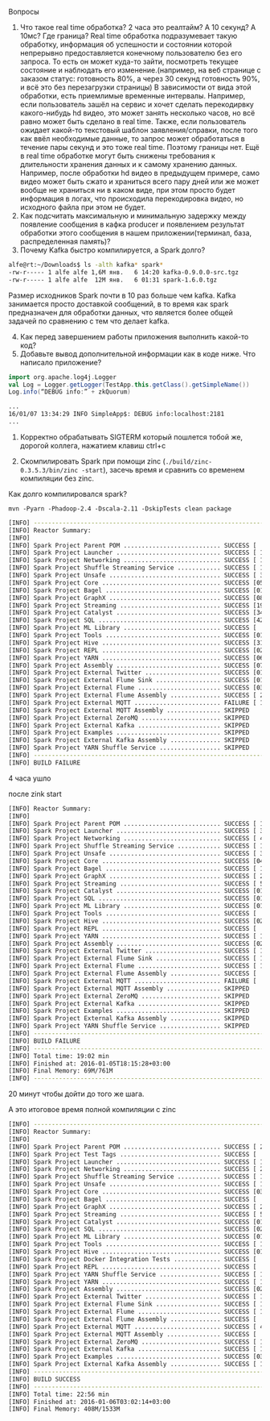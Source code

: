 Вопросы

1. Что такое real time обработка? 2 часа это реалтайм? А 10 секунд? А 10мс? Где граница?
Real time обработка подразумевает такую обработку, информация об успешности и состоянии которой непрерывно предоставляется конечному пользователю без его запроса. То есть он может куда-то зайти, посмотреть текущее состояние и наблюдать его изменение.(например, на веб странице с заказом статус: готовность 80%, а через 30 секунд готовность 90%, и всё это без перезагрузки страницы)
В зависимости от вида этой обработки, есть приемлимые временные интервалы. Например, если пользователь зашёл на сервис и хочет сделать перекодирвку какого-нибудь hd видео, это может занять несколько часов, но всё равно может быть сделано в real time.
Также, если пользователь ожидает какой-то текстовый шаблон заявления/справки, после того как ввёл необходимые данные, то запрос может обработаться в течение пары секунд и это тоже real time. Поэтому границы нет.
Ещё в real time обработке могут быть снижены требования к длительности хранения данных и к самому хранению данных. Например, после обработки hd видео в предыдущем примере, само видео может быть сжато и храниться всего пару дней или же может вообще не храниться ни в каком виде, при этом просто будет информация в логах, что происходила перекодировка видео, но исходного файла при этом не будет.
2. Как подсчитать максимальную и минимальную задержку между появление сообщения в кафка producer и появлением результат обработки этого сообщения в нашем приложении(терминал, база, распределенная память)?
3. Почему Kafka быстро компилируется, а Spark долго?
```sh
alfe@rt:~/Downloads$ ls -alth kafka* spark*
-rw-r----- 1 alfe alfe 1,6M янв.   6 14:20 kafka-0.9.0.0-src.tgz
-rw-r----- 1 alfe alfe  12M янв.   6 01:31 spark-1.6.0.tgz
```
Размер исходников Spark почти в 10 раз больше чем kafka.
Kafka занимается просто доставкой сообщений, в то время как spark предназначен для обработки данных, что является более общей задачей по сравнению с тем что делает kafka.

4. Как перед завершением работы приложения выполнить какой-то код?
5. Добавьте вывод дополнительной информации как в коде ниже. Что написало приложение?
``` scala
import org.apache.log4j.Logger
val Log = Logger.getLogger(TestApp.this.getClass().getSimpleName())
Log.info(“DEBUG info:” + zkQuorum)
```

```sh
...
16/01/07 13:34:29 INFO SimpleApp$: DEBUG info:localhost:2181
...
```


1. Корректно обрабатывать SIGTERM который пошлется тобой же, дорогой коллега, нажатием клавиш ctrl+c


2. Скомпилировать Spark при помощи zinc (`./build/zinc-0.3.5.3/bin/zinc -start`), засечь время и сравнить со временем компиляции без zinc.

Как долго компилировался spark?

`mvn -Pyarn -Phadoop-2.4 -Dscala-2.11 -DskipTests clean package`

```sh
[INFO] ------------------------------------------------------------------------
[INFO] Reactor Summary:
[INFO] 
[INFO] Spark Project Parent POM ........................... SUCCESS [  6.618 s]
[INFO] Spark Project Launcher ............................. SUCCESS [ 17.626 s]
[INFO] Spark Project Networking ........................... SUCCESS [ 18.188 s]
[INFO] Spark Project Shuffle Streaming Service ............ SUCCESS [ 10.205 s]
[INFO] Spark Project Unsafe ............................... SUCCESS [ 31.433 s]
[INFO] Spark Project Core ................................. SUCCESS [05:47 min]
[INFO] Spark Project Bagel ................................ SUCCESS [01:51 min]
[INFO] Spark Project GraphX ............................... SUCCESS [08:55 min]
[INFO] Spark Project Streaming ............................ SUCCESS [19:47 min]
[INFO] Spark Project Catalyst ............................. SUCCESS [34:54 min]
[INFO] Spark Project SQL .................................. SUCCESS [42:29 min]
[INFO] Spark Project ML Library ........................... SUCCESS [  01:08 h]
[INFO] Spark Project Tools ................................ SUCCESS [01:31 min]
[INFO] Spark Project Hive ................................. SUCCESS [31:38 min]
[INFO] Spark Project REPL ................................. SUCCESS [02:07 min]
[INFO] Spark Project YARN ................................. SUCCESS [06:42 min]
[INFO] Spark Project Assembly ............................. SUCCESS [07:03 min]
[INFO] Spark Project External Twitter ..................... SUCCESS [01:26 min]
[INFO] Spark Project External Flume Sink .................. SUCCESS [01:31 min]
[INFO] Spark Project External Flume ....................... SUCCESS [03:21 min]
[INFO] Spark Project External Flume Assembly .............. SUCCESS [ 26.836 s]
[INFO] Spark Project External MQTT ........................ FAILURE [ 16.490 s]
[INFO] Spark Project External MQTT Assembly ............... SKIPPED
[INFO] Spark Project External ZeroMQ ...................... SKIPPED
[INFO] Spark Project External Kafka ....................... SKIPPED
[INFO] Spark Project Examples ............................. SKIPPED
[INFO] Spark Project External Kafka Assembly .............. SKIPPED
[INFO] Spark Project YARN Shuffle Service ................. SKIPPED
[INFO] ------------------------------------------------------------------------
[INFO] BUILD FAILURE
```

4 часа ушло


после zink start
``` sh
[INFO] Reactor Summary:
[INFO] 
[INFO] Spark Project Parent POM ........................... SUCCESS [ 16.514 s]
[INFO] Spark Project Launcher ............................. SUCCESS [ 33.591 s]
[INFO] Spark Project Networking ........................... SUCCESS [ 40.967 s]
[INFO] Spark Project Shuffle Streaming Service ............ SUCCESS [ 13.633 s]
[INFO] Spark Project Unsafe ............................... SUCCESS [ 35.521 s]
[INFO] Spark Project Core ................................. SUCCESS [04:48 min]
[INFO] Spark Project Bagel ................................ SUCCESS [ 11.149 s]
[INFO] Spark Project GraphX ............................... SUCCESS [ 25.140 s]
[INFO] Spark Project Streaming ............................ SUCCESS [ 54.893 s]
[INFO] Spark Project Catalyst ............................. SUCCESS [01:13 min]
[INFO] Spark Project SQL .................................. SUCCESS [01:33 min]
[INFO] Spark Project ML Library ........................... SUCCESS [01:45 min]
[INFO] Spark Project Tools ................................ SUCCESS [  4.596 s]
[INFO] Spark Project Hive ................................. SUCCESS [02:06 min]
[INFO] Spark Project REPL ................................. SUCCESS [  8.673 s]
[INFO] Spark Project YARN ................................. SUCCESS [ 15.660 s]
[INFO] Spark Project Assembly ............................. SUCCESS [02:19 min]
[INFO] Spark Project External Twitter ..................... SUCCESS [ 15.445 s]
[INFO] Spark Project External Flume Sink .................. SUCCESS [ 11.188 s]
[INFO] Spark Project External Flume ....................... SUCCESS [ 17.299 s]
[INFO] Spark Project External Flume Assembly .............. SUCCESS [  5.609 s]
[INFO] Spark Project External MQTT ........................ FAILURE [  0.652 s]
[INFO] Spark Project External MQTT Assembly ............... SKIPPED
[INFO] Spark Project External ZeroMQ ...................... SKIPPED
[INFO] Spark Project External Kafka ....................... SKIPPED
[INFO] Spark Project Examples ............................. SKIPPED
[INFO] Spark Project External Kafka Assembly .............. SKIPPED
[INFO] Spark Project YARN Shuffle Service ................. SKIPPED
[INFO] ------------------------------------------------------------------------
[INFO] BUILD FAILURE
[INFO] ------------------------------------------------------------------------
[INFO] Total time: 19:02 min
[INFO] Finished at: 2016-01-05T18:15:28+03:00
[INFO] Final Memory: 69M/761M
[INFO] ------------------------------------------------------------------------
```


20 минут чтобы дойти до того же шага.





А это итоговое время полной компиляции с zinc

```sh
[INFO] ------------------------------------------------------------------------
[INFO] Reactor Summary:
[INFO] 
[INFO] Spark Project Parent POM ........................... SUCCESS [ 25.316 s]
[INFO] Spark Project Test Tags ............................ SUCCESS [  6.353 s]
[INFO] Spark Project Launcher ............................. SUCCESS [ 17.092 s]
[INFO] Spark Project Networking ........................... SUCCESS [ 20.136 s]
[INFO] Spark Project Shuffle Streaming Service ............ SUCCESS [ 11.476 s]
[INFO] Spark Project Unsafe ............................... SUCCESS [ 11.647 s]
[INFO] Spark Project Core ................................. SUCCESS [03:06 min]
[INFO] Spark Project Bagel ................................ SUCCESS [  9.876 s]
[INFO] Spark Project GraphX ............................... SUCCESS [ 20.941 s]
[INFO] Spark Project Streaming ............................ SUCCESS [ 56.049 s]
[INFO] Spark Project Catalyst ............................. SUCCESS [01:34 min]
[INFO] Spark Project SQL .................................. SUCCESS [02:08 min]
[INFO] Spark Project ML Library ........................... SUCCESS [01:54 min]
[INFO] Spark Project Tools ................................ SUCCESS [ 15.521 s]
[INFO] Spark Project Hive ................................. SUCCESS [01:56 min]
[INFO] Spark Project Docker Integration Tests ............. SUCCESS [  4.785 s]
[INFO] Spark Project REPL ................................. SUCCESS [  7.665 s]
[INFO] Spark Project YARN Shuffle Service ................. SUCCESS [ 15.448 s]
[INFO] Spark Project YARN ................................. SUCCESS [ 17.823 s]
[INFO] Spark Project Assembly ............................. SUCCESS [02:16 min]
[INFO] Spark Project External Twitter ..................... SUCCESS [ 12.221 s]
[INFO] Spark Project External Flume Sink .................. SUCCESS [ 10.482 s]
[INFO] Spark Project External Flume ....................... SUCCESS [ 15.036 s]
[INFO] Spark Project External Flume Assembly .............. SUCCESS [  4.737 s]
[INFO] Spark Project External MQTT ........................ SUCCESS [ 49.188 s]
[INFO] Spark Project External MQTT Assembly ............... SUCCESS [  9.463 s]
[INFO] Spark Project External ZeroMQ ...................... SUCCESS [ 15.333 s]
[INFO] Spark Project External Kafka ....................... SUCCESS [ 18.556 s]
[INFO] Spark Project Examples ............................. SUCCESS [03:29 min]
[INFO] Spark Project External Kafka Assembly .............. SUCCESS [ 11.563 s]
[INFO] ------------------------------------------------------------------------
[INFO] BUILD SUCCESS
[INFO] ------------------------------------------------------------------------
[INFO] Total time: 22:56 min
[INFO] Finished at: 2016-01-06T03:02:14+03:00
[INFO] Final Memory: 408M/1533M
```